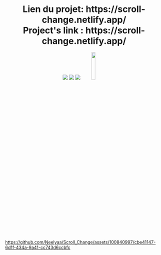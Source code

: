 <h1 align="center">Lien du projet: https://scroll-change.netlify.app/ </br> Project's link : https://scroll-change.netlify.app/</h1>

<p align="center"> 
<img src="https://img.shields.io/badge/HTML5-E34F26?style=for-the-badge&logo=html5&logoColor=white" />
<img src="https://img.shields.io/badge/CSS3-1572B6?style=for-the-badge&logo=css3&logoColor=white" />
<img src="https://img.shields.io/badge/JavaScript-323330?style=for-the-badge&logo=javascript&logoColor=F7DF1E" />
<img width="15%" src="https://a11ybadges.com/badge?logo=greensock" />
</p>

https://github.com/Neelyaa/Scroll_Change/assets/100840997/cbe41147-6d1f-434a-9a41-cc743d6ccbfc

